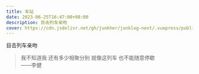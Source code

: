 ```yaml
---
title: 车站
date: 2023-06-25T16:47:00+08:00
description: 目击列车亲吻
cover: https://cdn.jsdelivr.net/gh/junkher/junklog-next/.vuepress/public/images/poem/车站.jpg
---
```



目击列车亲吻



> 我不知道我 还有多少相聚分别 就像这列车 也不能随意停歇   
>  ——李健